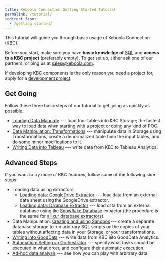 ```yaml
---
title: Keboola Connection Getting Started Tutorial
permalink: /tutorial/
redirect_from:
  - /getting-started/
---
```


This tutorial will guide you through basic usage of Keboola Connection (KBC).

Before you start, make sure you have **basic knowledge of** [SQL](https://en.wikipedia.org/wiki/SQL) and
**access to a KBC project** (preferably empty). To get set up, either ask one of our partners,
or ping us at [sales@keboola.com](mailto:sales@keboola.com).

If developing KBC components is the only reason you need a project for, apply for a
[development project](/#development-project).

## Get Going
Follow these three basic steps of our tutorial to get going as quickly as possible:

- [Loading Data Manually](/tutorial/load/) --- load four tables into KBC Storage;
the fastest way to load data when starting with a project or doing any kind of POC.
- [Data Manipulation: Transformations](/tutorial/manipulate/) --- manipulate data in Storage
using Transformations, create a denormalized table from the input tables, and
do some minor modifications to it.
- [Writing Data into Tableau](/tutorial/write/) --- write data from KBC to Tableau Analytics.

## Advanced Steps
If you want to try more of KBC features, follow some of the following side steps:

- Loading data using extractors:
	- [Loading data: GoogleDrive Extractor](/tutorial/load/googledrive/) --- load data from an external
	data sheet using the GoogleDrive extractor.
	- [Loading data: Database Extractor](/tutorial/load/database/) --- load data from an external database
using the [Snowflake Database](https://www.snowflake.net/) extractor (the procedure is the same for [all our database extractors](/extractors/database/)).
- Data Manipulation: [Creating and using Sandbox](/tutorial/manipulate/sandbox/) --- create a separate database
storage to run arbitrary SQL scripts on the copies of your tables without affecting data in your Storage, or your transformations.
- [Writing into GoodData](/tutorial/write/gooddata/) --- write data from KBC into GoodData Analytics.
- [Automation: Setting up Orchestrator](/tutorial/automate/) --- specify what tasks should be executed
in what order, and configure their automatic execution.
- [Ad-hoc data analysis](/tutorial/ad-hoc/) --- see how you can play with arbitrary data.
